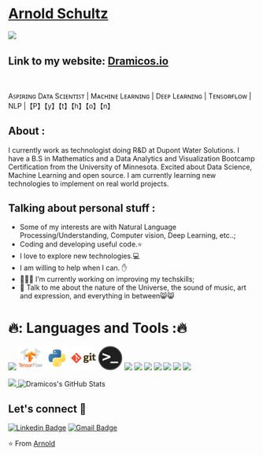 # <a href="https://www.linkedin.com/in/arnold-schultz-66250564/">Arnold Schultz</a>

![](https://komarev.com/ghpvc/?username=dramicos&color=red&style=plastic)

## Link to my website: [Dramicos.io](https://dramicos.github.io/)

<br/>

Aꜱᴘɪʀɪɴɢ Dᴀᴛᴀ Sᴄɪᴇɴᴛɪꜱᴛ | Mᴀᴄʜɪɴᴇ Lᴇᴀʀɴɪɴɢ | Dᴇᴇᴘ Lᴇᴀʀɴɪɴɢ | Tᴇɴꜱᴏʀғʟᴏᴡ | NLP |【P】【y】【t】【h】【o】【n】

## About :
   I currently work as technologist doing R&D at Dupont Water Solutions. I have a B.S in Mathematics and a Data Analytics and Visualization Bootcamp Certification from the University of Minnesota. Excited about Data Science, Machine Learning and open source. I am currently learning new technologies to implement on real world projects.

 

## Talking about personal stuff :
- Some of my interests are with Natural Language Processing/Understanding, Computer vision, Deep Learning, etc..;
- Coding and developing useful code.⭐️
- I love to explore new technologies.💻
- I am willing to help when I can. ✋
- 👨🏽‍💻 I’m currently working on improving my techskills;
- 💬 Talk to me about the nature of the Universe, the sound of music, art and expression, and everything in between😸😸

# 🔥:  **Languages and Tools**  :🔥

<code><img height="50" src="https://pytorch.org/assets/images/pytorch-logo.png"></code>
<code><img height="50" src="https://raw.githubusercontent.com/github/explore/80688e429a7d4ef2fca1e82350fe8e3517d3494d/topics/tensorflow/tensorflow.png"></code>
<code><img height="50" src="https://raw.githubusercontent.com/github/explore/80688e429a7d4ef2fca1e82350fe8e3517d3494d/topics/python/python.png"></code>
<code><img height="50" src="https://raw.githubusercontent.com/github/explore/80688e429a7d4ef2fca1e82350fe8e3517d3494d/topics/git/git.png"></code>
<code><img height="50" src="https://raw.githubusercontent.com/github/explore/80688e429a7d4ef2fca1e82350fe8e3517d3494d/topics/terminal/terminal.png"></code>
<code><img height="50" src="https://cdn.jsdelivr.net/gh/devicons/devicon/icons/bootstrap/bootstrap-original-wordmark.svg"></code>
<code><img height="50" src="https://cdn.jsdelivr.net/gh/devicons/devicon/icons/flask/flask-original-wordmark.svg"></code>
<code><img height="50" src="https://cdn.jsdelivr.net/gh/devicons/devicon/icons/javascript/javascript-original.svg"></code>
<code><img height="50" src="https://cdn.jsdelivr.net/gh/devicons/devicon/icons/jupyter/jupyter-original-wordmark.svg"></code>
<code><img height="50" src="https://cdn.jsdelivr.net/gh/devicons/devicon/icons/linux/linux-original.svg"></code>
<code><img height="50" src="https://cdn.jsdelivr.net/gh/devicons/devicon/icons/mongodb/mongodb-original-wordmark.svg"></code>
<code><img height="50" src="https://cdn.jsdelivr.net/gh/devicons/devicon/icons/postgresql/postgresql-original-wordmark.svg"></code>


<a href="https://github.com/dramicos">
  <img src="https://github-readme-stats.vercel.app/api/top-langs/?username=dramicos&theme=radical&hide=glsl,python" />
</a>



<img src="https://github-readme-stats.vercel.app/api?username=dramicos&&show_icons=true&theme=radical&line_height=27&v=5" alt="Dramicos's GitHub Stats" />

##  Let's connect :speech_balloon:
[![Linkedin Badge](https://img.shields.io/badge/-Arnold-blue?style=flat-square&logo=Linkedin&logoColor=white&link=https://www.linkedin.com/in/arnold-schultz-66250564/)](https://www.linkedin.com/in/arnold-schultz-66250564/) [![Gmail Badge](https://img.shields.io/badge/-dramicos@gmail.com-c14438?style=flat-square&logo=Gmail&logoColor=white&link=mailto:dramicos@gmail.com)](mailto:dramicos@gmail.com)




⭐️ From [Arnold](https://github.com/dramicos)
